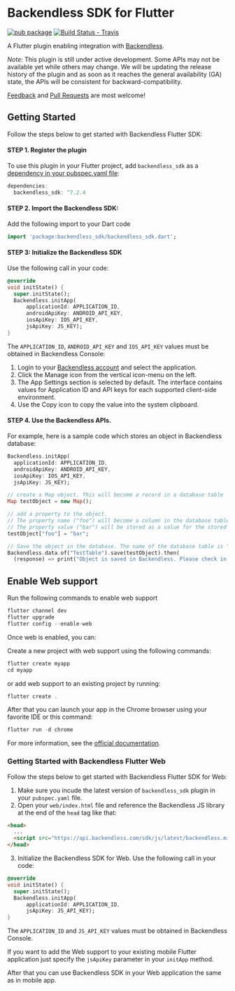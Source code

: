 # Backendless SDK for Flutter

[![pub package][0]][1]
[![Build Status - Travis][2]][3]

A Flutter plugin enabling integration with [Backendless](https://backendless.com).

*Note*: This plugin is still under active development. Some APIs may not be available yet while others may change. 
We will be updating the release history of the plugin and as soon as it reaches the general availability (GA) state, 
the APIs will be consistent for backward-compatibility.

[Feedback](https://github.com/Backendless/Flutter-SDK/issues) and [Pull Requests](https://github.com/Backendless/Flutter-SDK/pulls) are most welcome!

## Getting Started

Follow the steps below to get started with Backendless Flutter SDK:

#### STEP 1. Register the plugin
To use this plugin in your Flutter project, add `backendless_sdk` as a [dependency in your pubspec.yaml file](https://flutter.io/platform-plugins/):
```dart
dependencies:
  backendless_sdk: ^7.2.4
```
#### STEP 2. Import the Backendless SDK:
Add the following import to your Dart code
```dart
import 'package:backendless_sdk/backendless_sdk.dart';
```
#### STEP 3: Initialize the Backendless SDK
Use the following call in your code:
```dart
@override
void initState() {
  super.initState();
  Backendless.initApp(
      applicationId: APPLICATION_ID,
      androidApiKey: ANDROID_API_KEY,
      iosApiKey: IOS_API_KEY,
      jsApiKey: JS_KEY);
}
```
The `APPLICATION_ID`, `ANDROID_API_KEY` and `IOS_API_KEY` values must be obtained in Backendless Console:
1. Login to your [Backendless account](https://develop.backendless.com) and select the application.
2. Click the Manage icon from the vertical icon-menu on the left.
3. The App Settings section is selected by default. The interface contains values for Application ID and API keys for each supported client-side environment.
4. Use the Copy icon to copy the value into the system clipboard.

#### STEP 4. Use the Backendless APIs.
For example, here is a sample code which stores an object in Backendless database:
```dart
Backendless.initApp(
  applicationId: APPLICATION_ID,
  androidApiKey: ANDROID_API_KEY,
  iosApiKey: IOS_API_KEY,
  jsApiKey: JS_KEY);

// create a Map object. This will become a record in a database table
Map testObject = new Map();

// add a property to the object. 
// The property name ("foo") will become a column in the database table
// The property value ("bar") will be stored as a value for the stored record
testObject["foo"] = "bar";

// Save the object in the database. The name of the database table is "TestTable".
Backendless.data.of("TestTable").save(testObject).then(
  (response) => print("Object is saved in Backendless. Please check in the console."));
```

## Enable Web support
Run the following commands to enable web support
```dart
flutter channel dev
flutter upgrade
flutter config --enable-web 
```
Once web is enabled, you can:

Create a new project with web support using the following commands:
```dart
flutter create myapp
cd myapp
```

or add web support to an existing project by running:
```dart
flutter create .
```
After that you can launch your app in the Chrome browser using your favorite IDE or this command:
```dart
flutter run -d chrome
```
For more information, see the [official documentation](https://flutter.dev/docs/get-started/web).

### Getting Started with Backendless Flutter Web
Follow the steps below to get started with Backendless Flutter SDK for Web:

1. Make sure you incude the latest version of `backendless_sdk` plugin in your `pubspec.yaml` file.
2. Open your `web/index.html` file and reference the Backendless JS library at the end of the `head` tag like that:
```html
<head>
  ...
  <script src="https://api.backendless.com/sdk/js/latest/backendless.min.js"></script>
</head>
```
3. Initialize the Backendless SDK for Web. Use the following call in your code:
```dart
@override
void initState() {
  super.initState();
  Backendless.initApp(
      applicationId: APPLICATION_ID,
      jsApiKey: JS_API_KEY);
}
```
The `APPLICATION_ID` and `JS_API_KEY` values must be obtained in Backendless Console.

If you want to add the Web support to your existing mobile Flutter application just specify the `jsApiKey` parameter in your `initApp` method.


After that you can use Backendless SDK in your Web application the same as in mobile app.

[0]: https://img.shields.io/pub/v/backendless_sdk.svg
[1]: https://pub.dartlang.org/packages/backendless_sdk
[2]: https://travis-ci.com/Backendless/Flutter-SDK.svg?branch=develop
[3]: https://travis-ci.com/Backendless/Flutter-SDK

